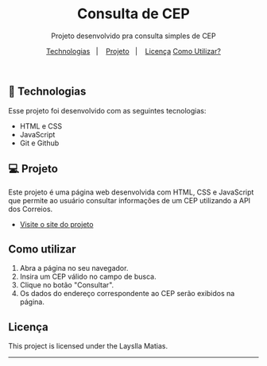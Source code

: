<h1 align="center"> Consulta de CEP </h1>

<p align="center">
Projeto desenvolvido pra consulta simples de CEP <br/>
</p>

<p align="center">
  <a href="#🚀-technologias">Technologias</a>&nbsp;&nbsp;&nbsp;|&nbsp;&nbsp;&nbsp;
  <a href="#💻-projeto">Projeto</a>&nbsp;&nbsp;&nbsp;|&nbsp;&nbsp;&nbsp;
  <a href="#licença">Licença</a>
  <a href="#como-utilizar">Como Utilizar?</a>
</p>

<br>

## 🚀 Technologias

Esse projeto foi desenvolvido com as seguintes tecnologias:

- HTML e CSS
- JavaScript
- Git e Github

## 💻 Projeto

Este projeto é uma página web desenvolvida com HTML, CSS e JavaScript que permite ao usuário consultar informações de um CEP utilizando a API dos Correios.

- [Visite o site do projeto](https://laynm.github.io/Consulta-de-CEP/)

## Como utilizar

1. Abra a página no seu navegador.
2. Insira um CEP válido no campo de busca.
3. Clique no botão "Consultar".
4. Os dados do endereço correspondente ao CEP serão exibidos na página.

## Licença

This project is licensed under the Layslla Matias.

---
